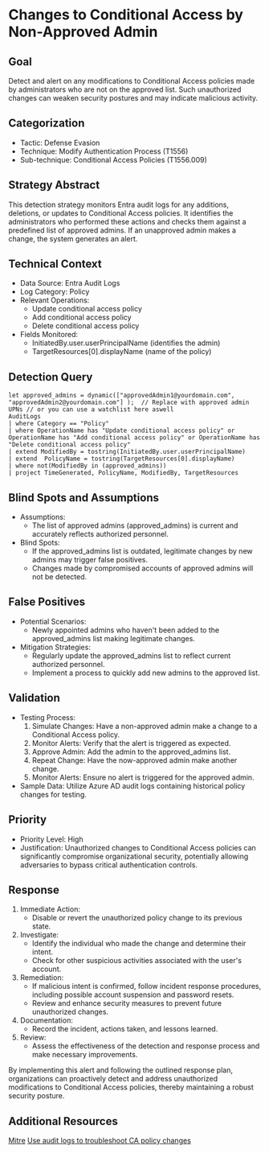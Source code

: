 # Changes to Conditional Access by Non-Approved Admin


## Goal
Detect and alert on any modifications to Conditional Access policies made by administrators who are not on the approved list. Such unauthorized changes can weaken security postures and may indicate malicious activity.
## Categorization
- Tactic: Defense Evasion
- Technique: Modify Authentication Process (T1556)
- Sub-technique: Conditional Access Policies (T1556.009)

## Strategy Abstract
This detection strategy monitors Entra audit logs for any additions, deletions, or updates to Conditional Access policies. It identifies the administrators who performed these actions and checks them against a predefined list of approved admins. If an unapproved admin makes a change, the system generates an alert.
## Technical Context
- Data Source: Entra Audit Logs
- Log Category: Policy
- Relevant Operations:
    - Update conditional access policy
    - Add conditional access policy
    - Delete conditional access policy
- Fields Monitored:
    - InitiatedBy.user.userPrincipalName (identifies the admin)
    - TargetResources[0].displayName (name of the policy)
## Detection Query

```
let approved_admins = dynamic(["approvedAdmin1@yourdomain.com", "approvedAdmin2@yourdomain.com"] );  // Replace with approved admin UPNs // or you can use a watchlist here aswell
AuditLogs
| where Category == "Policy"
| where OperationName has "Update conditional access policy" or OperationName has "Add conditional access policy" or OperationName has "Delete conditional access policy"
| extend ModifiedBy = tostring(InitiatedBy.user.userPrincipalName)
| extend  PolicyName = tostring(TargetResources[0].displayName)
| where not(ModifiedBy in (approved_admins))
| project TimeGenerated, PolicyName, ModifiedBy, TargetResources
```

## Blind Spots and Assumptions
- Assumptions:
    - The list of approved admins (approved_admins) is current and accurately reflects authorized personnel.
- Blind Spots:
    - If the approved_admins list is outdated, legitimate changes by new admins may trigger false positives.
    - Changes made by compromised accounts of approved admins will not be detected.
## False Positives
- Potential Scenarios:
    - Newly appointed admins who haven't been added to the approved_admins list making legitimate changes.
- Mitigation Strategies:
    - Regularly update the approved_admins list to reflect current authorized personnel.
    - Implement a process to quickly add new admins to the approved list.
## Validation
- Testing Process:
    1. Simulate Changes: Have a non-approved admin make a change to a Conditional Access policy.
    1. Monitor Alerts: Verify that the alert is triggered as expected.
    1. Approve Admin: Add the admin to the approved_admins list.
    1. Repeat Change: Have the now-approved admin make another change.
    1. Monitor Alerts: Ensure no alert is triggered for the approved admin.
- Sample Data: Utilize Azure AD audit logs containing historical policy changes for testing.
## Priority
- Priority Level: High
- Justification: Unauthorized changes to Conditional Access policies can significantly compromise organizational security, potentially allowing adversaries to bypass critical authentication controls.
## Response
1. Immediate Action:
    - Disable or revert the unauthorized policy change to its previous state.
2. Investigate:
    - Identify the individual who made the change and determine their intent.
    - Check for other suspicious activities associated with the user's account.
3. Remediation:
    - If malicious intent is confirmed, follow incident response procedures, including possible account suspension and password resets.
    - Review and enhance security measures to prevent future unauthorized changes.
4. Documentation:
    - Record the incident, actions taken, and lessons learned.
5. Review:
    - Assess the effectiveness of the detection and response process and make necessary improvements.

By implementing this alert and following the outlined response plan, organizations can proactively detect and address unauthorized modifications to Conditional Access policies, thereby maintaining a robust security posture.

## Additional Resources
[Mitre](https://attack.mitre.org/techniques/T1556/009/)
[Use audit logs to troubleshoot CA policy changes](https://learn.microsoft.com/en-us/entra/identity/conditional-access/troubleshoot-policy-changes-audit-log)
